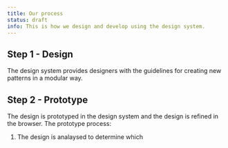 ```yaml
---
title: Our process
status: draft
info: This is how we design and develop using the design system.
---
```


## Step 1 -  Design
The design system provides designers with the guidelines for creating new patterns in a modular way.

## Step 2 - Prototype
The design is prototyped in the design system and the design is refined in the browser.
The prototype process:
1. The design is analaysed to determine which 
